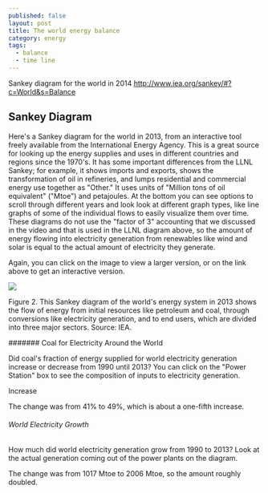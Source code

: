 ```yaml
---
published: false
layout: post
title: The world energy balance
category: energy
tags:
  - balance
  - time line
---
```

Sankey diagram for the world in 2014
http://www.iea.org/sankey/#?c=World&s=Balance

## Sankey Diagram 

Here's a Sankey diagram for the world in 2013, from an interactive tool freely available from the International Energy Agency. This is a great source for looking up the energy supplies and uses in different countries and regions since the 1970's. It has some important differences from the LLNL Sankey; for example, it shows imports and exports, shows the transformation of oil in refineries, and lumps residential and commercial energy use together as "Other." It uses units of "Million tons of oil equivalent" ("Mtoe") and petajoules. At the bottom you can see options to scroll through different years and look look at different graph types, like line graphs of some of the individual flows to easily visualize them over time. These diagrams do not use the "factor of 3" accounting that we discussed in the video and that is used in the LLNL diagram above, so the amount of energy flowing into electricity generation from renewables like wind and solar is equal to the actual amount of electricity they generate.

Again, you can click on the image to view a larger version, or on the link above to get an interactive version.





![](https://d37djvu3ytnwxt.cloudfront.net/assets/courseware/v1/579e4812b1d375ca1632f36c0f8f05df/asset-v1:HarvardX+ENGSCI137x+2T2016+type@asset+block/World_Sankey_2013_Balance.png)



Figure 2. This Sankey diagram of the world's energy system in 2013 shows the flow of energy from initial resources like petroleum and coal, through conversions like electricity generation, and to end users, which are divided into three major sectors. Source: IEA.



####### Coal for Electricity Around the World

Did coal's fraction of energy supplied for world electricity generation increase or decrease from 1990 until 2013? You can click on the "Power Station" box to see the composition of inputs to electricity generation.

Increase


The change was from 41% to 49%, which is about a one-fifth increase.
 

###### World Electricity Growth

How much did world electricity generation grow from 1990 to 2013? Look at the actual generation coming out of the power plants on the diagram.

The change was from 1017 Mtoe to 2006 Mtoe, so the amount roughly doubled.

